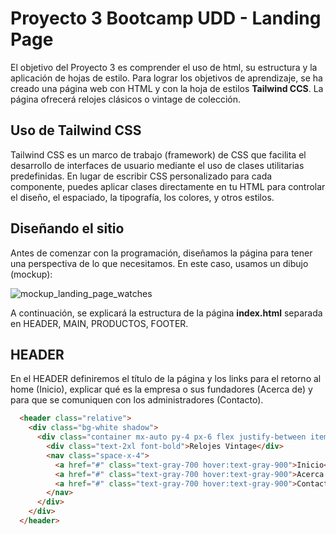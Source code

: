 # Proyecto 3 Bootcamp UDD - Landing Page
El objetivo del Proyecto 3 es comprender el uso de html, su estructura y la aplicación de hojas de estilo.
Para lograr los objetivos de aprendizaje, se ha creado una página web con HTML y con la hoja de estilos **Tailwind CCS**. La página ofrecerá relojes clásicos o vintage de colección.

## Uso de Tailwind CSS
Tailwind CSS es un marco de trabajo (framework) de CSS que facilita el desarrollo de interfaces de usuario mediante el uso de clases utilitarias predefinidas. En lugar de escribir CSS personalizado para cada componente, puedes aplicar clases directamente en tu HTML para controlar el diseño, el espaciado, la tipografía, los colores, y otros estilos.

## Diseñando el sitio
Antes de comenzar con la programación, diseñamos la página para tener una perspectiva de lo que necesitamos. En este caso, usamos un dibujo (mockup):

![mockup_landing_page_watches](https://github.com/user-attachments/assets/e33adf90-7216-4fa6-ad13-716319769d38)

A continuación, se explicará la estructura de la página **index.html** separada en HEADER, MAIN, PRODUCTOS, FOOTER.

## HEADER
En el HEADER definiremos el título de la página y los links para el retorno al home (Inicio), explicar qué es la empresa o sus fundadores (Acerca de) y para que se comuniquen con los administradores (Contacto).
```html
  <header class="relative">
    <div class="bg-white shadow">
      <div class="container mx-auto py-4 px-6 flex justify-between items-center">
        <div class="text-2xl font-bold">Relojes Vintage</div>
        <nav class="space-x-4">
          <a href="#" class="text-gray-700 hover:text-gray-900">Inicio</a>
          <a href="#" class="text-gray-700 hover:text-gray-900">Acerca de</a>
          <a href="#" class="text-gray-700 hover:text-gray-900">Contacto</a>
        </nav>
      </div>
    </div>
  </header>
```
